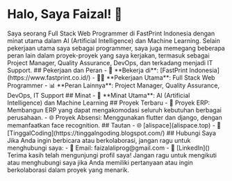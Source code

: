 # Halo, Saya Faizal! 👋

<!-- [Profil Gambar](link-ke-gambar-profil) --!>

Saya seorang Full Stack Web Programmer di FastPrint Indonesia dengan minat utama dalam AI (Artificial Intelligence) dan Machine Learning. Selain pekerjaan utama saya sebagai programmer, saya juga memegang beberapa peran lain dalam proyek-proyek yang saya kerjakan, termasuk sebagai Project Manager, Quality Assurance, DevOps, dan terkadang menjadi IT Support.

## Pekerjaan dan Peran
- 💼 **Bekerja di**: [FastPrint Indonesia](https://www.fastprint.co.id/)
- 👨‍💻 **Pekerjaan Utama**: Full Stack Web Programmer
- 📊 **Peran Lainnya**: Project Manager, Quality Assurance, DevOps, IT Support

## Minat
- 🤖 **Minat Utama**: AI (Artificial Intelligence) dan Machine Learning

## Proyek Terbaru
- 🚀 Proyek ERP: Membangun ERP yang dapat mengakomodasi seluruh kebutuhan berbagai perusahaan.
- 🌐 Proyek Absensi: Menggunakan flutter dan django, dengan memanfaatkan face recognition.

## Tautan
- 🌐 [alispace](alispace.top)
- 📝 [TinggalCoding](https://tinggalngoding.blogspot.com/)

## Hubungi Saya
Jika Anda ingin berbicara atau berkolaborasi, jangan ragu untuk menghubungi saya:
- 📧 Email: faizalaliprog@gmail.com
- 💬 [LinkedIn]()

Terima kasih telah mengunjungi profil saya! Jangan ragu untuk mengikuti atau menghubungi saya jika Anda memiliki pertanyaan atau ingin berkolaborasi dalam proyek yang menarik.
